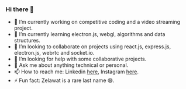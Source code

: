 ### Hi there 👋

<!--
**NamanZelawat/NamanZelawat** is a ✨ _special_ ✨ repository because its `README.md` (this file) appears on your GitHub profile.
-->

- 🔭 I’m currently working on competitive coding and a video streaming project.
- 🌱 I’m currently learning electron.js, webgl, algorithms and data structures.
- 👯 I’m looking to collaborate on projects using react.js, express.js, electron.js, webrtc and socket.io.
- 🤔 I’m looking for help with some collaborative projects.
- 💬 Ask me about anything technical or personal.
- 📫 How to reach me: Linkedin <a href="https://www.linkedin.com/in/naman-zelawat-a2320516a/">here</a>, Instagram <a href="https://www.instagram.com/zelawat27/">here</a>.
- ⚡ Fun fact: Zelawat is a rare last name 😄.
<!--
- 😄 Pronouns: ...
-->


